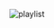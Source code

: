 
![playlist](https://user-images.githubusercontent.com/23027926/46571848-ffd7d100-c984-11e8-8c6f-d214f796551a.JPG)
